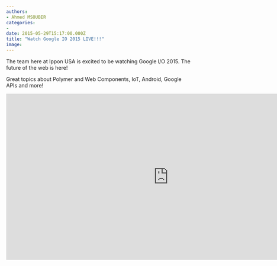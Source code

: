 ```yaml
---
authors:
- Ahmed MSOUBER
categories:
- 
date: 2015-05-29T15:17:00.000Z
title: "Watch Google IO 2015 LIVE!!!"
image: 
---
```


The team here at Ippon USA is excited to be watching Google I/O 2015. The future of the web is here!

Great topics about Polymer and Web Components, IoT, Android, Google APIs and more!

<iframe allowfullscreen="" frameborder="0" src="https://events.google.com/io2015/embed" style="width:875px;height:450px"></iframe>

